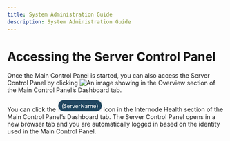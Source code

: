 ```yaml
---
title: System Administration Guide
description: System Administration Guide
---
```


# Accessing the Server Control Panel

Once the Main Control Panel is started, you can also access the Server Control Panel by clicking ![An image showing ](Media/server-control-panel.jpg) in the Overview section of the Main Control Panel’s Dashboard tab.

You can click the ![An image showing ](Media/server-name.jpg) icon in the Internode Health section of the Main Control Panel’s Dashboard tab. The Server Control Panel opens in a new browser tab and you are automatically logged in based on the identity used in the Main Control Panel. 
